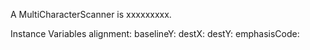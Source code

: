 A MultiCharacterScanner is xxxxxxxxx.Instance Variables	alignment:		<Object>	baselineY:		<Object>	destX:		<Object>	destY:		<Object>	emphasisCode:		<Object>	firstDestX:		<Object>	font:		<Object>	indentationLevel:		<Object>	kern:		<Object>	lastIndex:		<Object>	lastWidth:		<Object>	leftMargin:		<Object>	line:		<Object>	numOfComposition:		<Object>	pendingKernX:		<Object>	presentation:		<Object>	presentationLine:		<Object>	rightMargin:		<Object>	runStopIndex:		<Object>	spaceCount:		<Object>	spaceWidth:		<Object>	stopConditions:		<Object>	text:		<Object>	textStyle:		<Object>	wantsColumnBreaks:		<Object>alignment	- xxxxxbaselineY	- xxxxxdestX	- xxxxxdestY	- xxxxxemphasisCode	- xxxxxfirstDestX	- xxxxxfont	- xxxxxindentationLevel	- xxxxxkern	- xxxxxlastIndex	- xxxxxlastWidth	- xxxxxleftMargin	- xxxxxline	- xxxxxnumOfComposition	- xxxxxpendingKernX	- xxxxxpresentation	- xxxxxpresentationLine	- xxxxxrightMargin	- xxxxxrunStopIndex	- xxxxxspaceCount	- xxxxxspaceWidth	- xxxxxstopConditions	- xxxxxtext	- xxxxxtextStyle	- xxxxxwantsColumnBreaks	- xxxxx